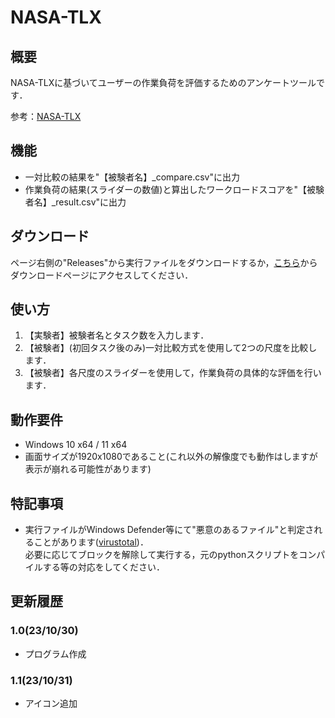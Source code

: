 # NASA-TLX

## 概要
NASA-TLXに基づいてユーザーの作業負荷を評価するためのアンケートツールです．

参考：[NASA-TLX](https://www.jstage.jst.go.jp/article/jje/51/6/51_391/_pdf)

## 機能
- 一対比較の結果を"【被験者名】_compare.csv"に出力
- 作業負荷の結果(スライダーの数値)と算出したワークロードスコアを"【被験者名】_result.csv"に出力

## ダウンロード
ページ右側の"Releases"から実行ファイルをダウンロードするか，[こちら](https://github.com/chansei/nasa_tlx/releases/tag/v1.1)からダウンロードページにアクセスしてください．

## 使い方
1. 【実験者】被験者名とタスク数を入力します．
1. 【被験者】(初回タスク後のみ)一対比較方式を使用して2つの尺度を比較します．
1. 【被験者】各尺度のスライダーを使用して，作業負荷の具体的な評価を行います．

## 動作要件
- Windows 10 x64 / 11 x64
- 画面サイズが1920x1080であること(これ以外の解像度でも動作はしますが表示が崩れる可能性があります)

## 特記事項
- 実行ファイルがWindows Defender等にて"悪意のあるファイル"と判定されることがあります([virustotal](https://www.virustotal.com/gui/file/27960a86d05f41c139d27bf9c1cba0f50acd745ec7a23e4e4709055f39403ea1/detection))．  
必要に応じてブロックを解除して実行する，元のpythonスクリプトをコンパイルする等の対応をしてください．

## 更新履歴
### 1.0(23/10/30)
- プログラム作成
### 1.1(23/10/31)
- アイコン追加
